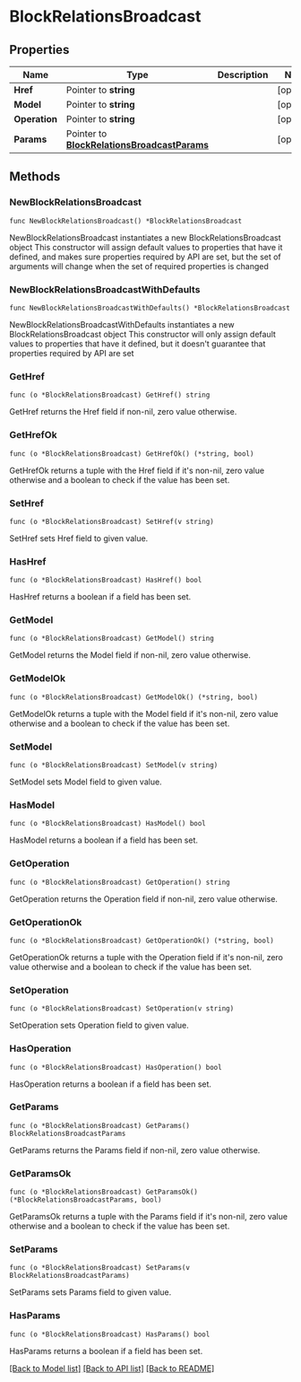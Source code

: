 # BlockRelationsBroadcast

## Properties

Name | Type | Description | Notes
------------ | ------------- | ------------- | -------------
**Href** | Pointer to **string** |  | [optional] 
**Model** | Pointer to **string** |  | [optional] 
**Operation** | Pointer to **string** |  | [optional] 
**Params** | Pointer to [**BlockRelationsBroadcastParams**](BlockRelationsBroadcastParams.md) |  | [optional] 

## Methods

### NewBlockRelationsBroadcast

`func NewBlockRelationsBroadcast() *BlockRelationsBroadcast`

NewBlockRelationsBroadcast instantiates a new BlockRelationsBroadcast object
This constructor will assign default values to properties that have it defined,
and makes sure properties required by API are set, but the set of arguments
will change when the set of required properties is changed

### NewBlockRelationsBroadcastWithDefaults

`func NewBlockRelationsBroadcastWithDefaults() *BlockRelationsBroadcast`

NewBlockRelationsBroadcastWithDefaults instantiates a new BlockRelationsBroadcast object
This constructor will only assign default values to properties that have it defined,
but it doesn't guarantee that properties required by API are set

### GetHref

`func (o *BlockRelationsBroadcast) GetHref() string`

GetHref returns the Href field if non-nil, zero value otherwise.

### GetHrefOk

`func (o *BlockRelationsBroadcast) GetHrefOk() (*string, bool)`

GetHrefOk returns a tuple with the Href field if it's non-nil, zero value otherwise
and a boolean to check if the value has been set.

### SetHref

`func (o *BlockRelationsBroadcast) SetHref(v string)`

SetHref sets Href field to given value.

### HasHref

`func (o *BlockRelationsBroadcast) HasHref() bool`

HasHref returns a boolean if a field has been set.

### GetModel

`func (o *BlockRelationsBroadcast) GetModel() string`

GetModel returns the Model field if non-nil, zero value otherwise.

### GetModelOk

`func (o *BlockRelationsBroadcast) GetModelOk() (*string, bool)`

GetModelOk returns a tuple with the Model field if it's non-nil, zero value otherwise
and a boolean to check if the value has been set.

### SetModel

`func (o *BlockRelationsBroadcast) SetModel(v string)`

SetModel sets Model field to given value.

### HasModel

`func (o *BlockRelationsBroadcast) HasModel() bool`

HasModel returns a boolean if a field has been set.

### GetOperation

`func (o *BlockRelationsBroadcast) GetOperation() string`

GetOperation returns the Operation field if non-nil, zero value otherwise.

### GetOperationOk

`func (o *BlockRelationsBroadcast) GetOperationOk() (*string, bool)`

GetOperationOk returns a tuple with the Operation field if it's non-nil, zero value otherwise
and a boolean to check if the value has been set.

### SetOperation

`func (o *BlockRelationsBroadcast) SetOperation(v string)`

SetOperation sets Operation field to given value.

### HasOperation

`func (o *BlockRelationsBroadcast) HasOperation() bool`

HasOperation returns a boolean if a field has been set.

### GetParams

`func (o *BlockRelationsBroadcast) GetParams() BlockRelationsBroadcastParams`

GetParams returns the Params field if non-nil, zero value otherwise.

### GetParamsOk

`func (o *BlockRelationsBroadcast) GetParamsOk() (*BlockRelationsBroadcastParams, bool)`

GetParamsOk returns a tuple with the Params field if it's non-nil, zero value otherwise
and a boolean to check if the value has been set.

### SetParams

`func (o *BlockRelationsBroadcast) SetParams(v BlockRelationsBroadcastParams)`

SetParams sets Params field to given value.

### HasParams

`func (o *BlockRelationsBroadcast) HasParams() bool`

HasParams returns a boolean if a field has been set.


[[Back to Model list]](../README.md#documentation-for-models) [[Back to API list]](../README.md#documentation-for-api-endpoints) [[Back to README]](../README.md)


